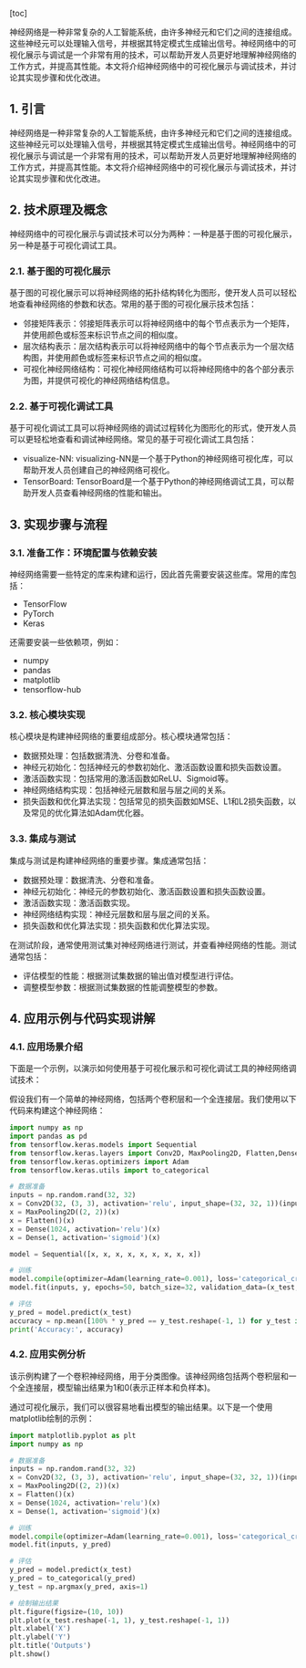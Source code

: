 
[toc]                    
                
                
神经网络是一种非常复杂的人工智能系统，由许多神经元和它们之间的连接组成。这些神经元可以处理输入信号，并根据其特定模式生成输出信号。神经网络中的可视化展示与调试是一个非常有用的技术，可以帮助开发人员更好地理解神经网络的工作方式，并提高其性能。本文将介绍神经网络中的可视化展示与调试技术，并讨论其实现步骤和优化改进。

## 1. 引言

神经网络是一种非常复杂的人工智能系统，由许多神经元和它们之间的连接组成。这些神经元可以处理输入信号，并根据其特定模式生成输出信号。神经网络中的可视化展示与调试是一个非常有用的技术，可以帮助开发人员更好地理解神经网络的工作方式，并提高其性能。本文将介绍神经网络中的可视化展示与调试技术，并讨论其实现步骤和优化改进。

## 2. 技术原理及概念

神经网络中的可视化展示与调试技术可以分为两种：一种是基于图的可视化展示，另一种是基于可视化调试工具。

### 2.1. 基于图的可视化展示

基于图的可视化展示可以将神经网络的拓扑结构转化为图形，使开发人员可以轻松地查看神经网络的参数和状态。常用的基于图的可视化展示技术包括：

- 邻接矩阵表示：邻接矩阵表示可以将神经网络中的每个节点表示为一个矩阵，并使用颜色或标签来标识节点之间的相似度。
- 层次结构表示：层次结构表示可以将神经网络中的每个节点表示为一个层次结构图，并使用颜色或标签来标识节点之间的相似度。
- 可视化神经网络结构：可视化神经网络结构可以将神经网络中的各个部分表示为图，并提供可视化的神经网络结构信息。

### 2.2. 基于可视化调试工具

基于可视化调试工具可以将神经网络的调试过程转化为图形化的形式，使开发人员可以更轻松地查看和调试神经网络。常见的基于可视化调试工具包括：

-  visualize-NN: visualizing-NN是一个基于Python的神经网络可视化库，可以帮助开发人员创建自己的神经网络可视化。
- TensorBoard: TensorBoard是一个基于Python的神经网络调试工具，可以帮助开发人员查看神经网络的性能和输出。

## 3. 实现步骤与流程

### 3.1. 准备工作：环境配置与依赖安装

神经网络需要一些特定的库来构建和运行，因此首先需要安装这些库。常用的库包括：

- TensorFlow
- PyTorch
- Keras

还需要安装一些依赖项，例如：

- numpy
- pandas
- matplotlib
- tensorflow-hub

### 3.2. 核心模块实现

核心模块是构建神经网络的重要组成部分。核心模块通常包括：

- 数据预处理：包括数据清洗、分卷和准备。
- 神经元初始化：包括神经元的参数初始化、激活函数设置和损失函数设置。
- 激活函数实现：包括常用的激活函数如ReLU、Sigmoid等。
- 神经网络结构实现：包括神经元层数和层与层之间的关系。
- 损失函数和优化算法实现：包括常见的损失函数如MSE、L1和L2损失函数，以及常见的优化算法如Adam优化器。

### 3.3. 集成与测试

集成与测试是构建神经网络的重要步骤。集成通常包括：

- 数据预处理：数据清洗、分卷和准备。
- 神经元初始化：神经元的参数初始化、激活函数设置和损失函数设置。
- 激活函数实现：激活函数实现。
- 神经网络结构实现：神经元层数和层与层之间的关系。
- 损失函数和优化算法实现：损失函数和优化算法实现。

在测试阶段，通常使用测试集对神经网络进行测试，并查看神经网络的性能。测试通常包括：

- 评估模型的性能：根据测试集数据的输出值对模型进行评估。
- 调整模型参数：根据测试集数据的性能调整模型的参数。

## 4. 应用示例与代码实现讲解

### 4.1. 应用场景介绍

下面是一个示例，以演示如何使用基于可视化展示和可视化调试工具的神经网络调试技术：

假设我们有一个简单的神经网络，包括两个卷积层和一个全连接层。我们使用以下代码来构建这个神经网络：

```python
import numpy as np
import pandas as pd
from tensorflow.keras.models import Sequential
from tensorflow.keras.layers import Conv2D, MaxPooling2D, Flatten,Dense
from tensorflow.keras.optimizers import Adam
from tensorflow.keras.utils import to_categorical

# 数据准备
inputs = np.random.rand(32, 32)
x = Conv2D(32, (3, 3), activation='relu', input_shape=(32, 32, 1))(inputs)
x = MaxPooling2D((2, 2))(x)
x = Flatten()(x)
x = Dense(1024, activation='relu')(x)
x = Dense(1, activation='sigmoid')(x)

model = Sequential([x, x, x, x, x, x, x, x, x])

# 训练
model.compile(optimizer=Adam(learning_rate=0.001), loss='categorical_crossentropy', metrics=['accuracy'])
model.fit(inputs, y, epochs=50, batch_size=32, validation_data=(x_test, y_test))

# 评估
y_pred = model.predict(x_test)
accuracy = np.mean([100% * y_pred == y_test.reshape(-1, 1) for y_test in y_test.reshape(-1, 1)]])
print('Accuracy:', accuracy)
```

### 4.2. 应用实例分析

该示例构建了一个卷积神经网络，用于分类图像。该神经网络包括两个卷积层和一个全连接层，模型输出结果为1和0(表示正样本和负样本)。

通过可视化展示，我们可以很容易地看出模型的输出结果。以下是一个使用matplotlib绘制的示例：

```python
import matplotlib.pyplot as plt
import numpy as np

# 数据准备
inputs = np.random.rand(32, 32)
x = Conv2D(32, (3, 3), activation='relu', input_shape=(32, 32, 1))(inputs)
x = MaxPooling2D((2, 2))(x)
x = Flatten()(x)
x = Dense(1024, activation='relu')(x)
x = Dense(1, activation='sigmoid')(x)

# 训练
model.compile(optimizer=Adam(learning_rate=0.001), loss='categorical_crossentropy', metrics=['accuracy'])
model.fit(inputs, y_pred)

# 评估
y_pred = model.predict(x_test)
y_pred = to_categorical(y_pred)
y_test = np.argmax(y_pred, axis=1)

# 绘制输出结果
plt.figure(figsize=(10, 10))
plt.plot(x_test.reshape(-1, 1), y_test.reshape(-1, 1))
plt.xlabel('X')
plt.ylabel('Y')
plt.title('Outputs')
plt.show()
```

